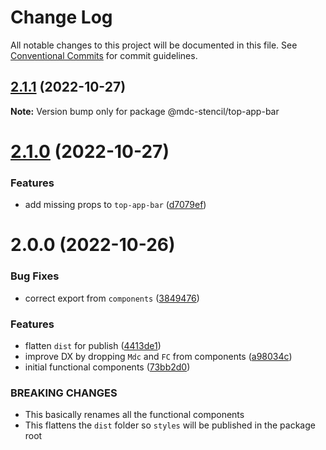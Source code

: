 # Change Log

All notable changes to this project will be documented in this file.
See [Conventional Commits](https://conventionalcommits.org) for commit guidelines.

## [2.1.1](https://github.com/mdc-stencil/mdc-stencil/compare/@mdc-stencil/top-app-bar@2.1.0...@mdc-stencil/top-app-bar@2.1.1) (2022-10-27)

**Note:** Version bump only for package @mdc-stencil/top-app-bar





# [2.1.0](https://github.com/mdc-stencil/mdc-stencil/compare/@mdc-stencil/top-app-bar@2.0.0...@mdc-stencil/top-app-bar@2.1.0) (2022-10-27)


### Features

* add missing props to `top-app-bar` ([d7079ef](https://github.com/mdc-stencil/mdc-stencil/commit/d7079ef873a237a31eb60e77aa217ebd255f3031))





# 2.0.0 (2022-10-26)


### Bug Fixes

* correct export from `components` ([3849476](https://github.com/mdc-stencil/mdc-stencil/commit/3849476e21da3c79145de1c6e8ceb0075cfeeb17))


### Features

* flatten `dist` for publish ([4413de1](https://github.com/mdc-stencil/mdc-stencil/commit/4413de1abfa307e3e20f4c44db10f226582571b6))
* improve DX by dropping `Mdc` and `FC` from components ([a98034c](https://github.com/mdc-stencil/mdc-stencil/commit/a98034cb3641d83393b2a126d041eee3f7c37812))
* initial functional components ([73bb2d0](https://github.com/mdc-stencil/mdc-stencil/commit/73bb2d0b69626f804460a93b11fa125458b35413))


### BREAKING CHANGES

* This basically renames all the functional components
* This flattens the `dist` folder so `styles` will be published in the package root
